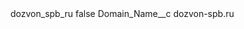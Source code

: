 <?xml version="1.0" encoding="UTF-8"?>
<CustomMetadata xmlns="http://soap.sforce.com/2006/04/metadata" xmlns:xsi="http://www.w3.org/2001/XMLSchema-instance" xmlns:xsd="http://www.w3.org/2001/XMLSchema">
    <label>dozvon_spb_ru</label>
    <protected>false</protected>
    <values>
        <field>Domain_Name__c</field>
        <value xsi:type="xsd:string">dozvon-spb.ru</value>
    </values>
</CustomMetadata>
